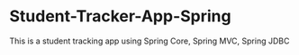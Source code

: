 # Student-Tracker-App-Spring
This is a student tracking app using Spring Core, Spring MVC, Spring JDBC
